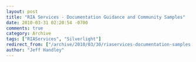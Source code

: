 ```yaml
---
layout: post
title: "RIA Services - Documentation Guidance and Community Samples"
date: 2010-03-31 02:20:54 -0700
comments: true
category: Archive
tags: ["RIAServices", "Silverlight"]
redirect_from: ["/archive/2010/03/30/riaservices-documentation-samples.aspx/"]
author: "Jeff Handley"
---
```


